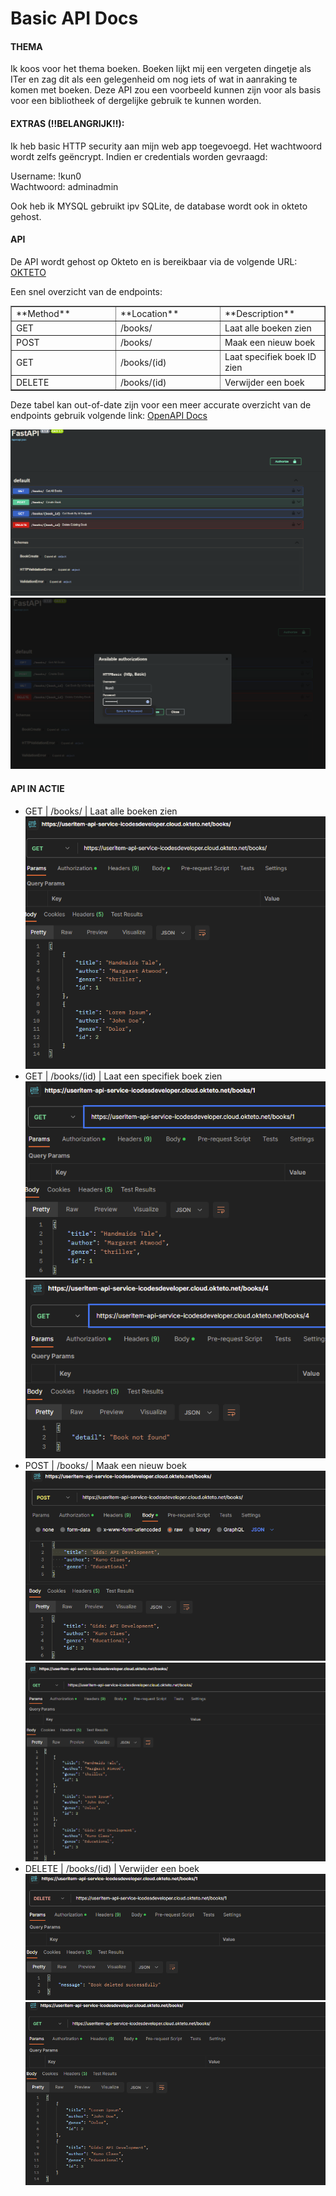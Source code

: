 # Basic API Docs

#### THEMA

Ik koos voor het thema boeken. Boeken lijkt mij een vergeten dingetje als ITer en zag dit als een gelegenheid om nog iets of wat in aanraking te komen met boeken. Deze API zou een voorbeeld kunnen zijn voor als basis voor een bibliotheek of dergelijke gebruik te kunnen worden.

#### EXTRAS (!!BELANGRIJK!!):

Ik heb basic HTTP security aan mijn web app toegevoegd. Het wachtwoord wordt zelfs geëncrypt. Indien er credentials worden gevraagd:

Username: !kun0  
Wachtwoord: adminadmin

Ook heb ik MYSQL gebruikt ipv SQLite, de database wordt ook in okteto gehost.

#### API

De API wordt gehost op Okteto en is bereikbaar via de volgende URL: [OKTETO](https://useritem-api-service-icodesdeveloper.cloud.okteto.net)

Een snel overzicht van de endpoints:

<table border="1" id="bkmrk-method-location-desc" style="border-collapse: collapse; width: 100%;"><colgroup><col style="width: 33.3333%;"></col><col style="width: 33.3333%;"></col><col style="width: 33.3333%;"></col></colgroup><tbody><tr><td>**Method**</td><td>**Location**</td><td>**Description**</td></tr><tr><td>GET</td><td>/books/</td><td>Laat alle boeken zien</td></tr><tr><td>POST</td><td>/books/</td><td>Maak een nieuw boek</td></tr><tr><td>GET</td><td>/books/(id)</td><td>Laat specifiek boek ID zien

</td></tr><tr><td>DELETE</td><td>/books/(id)</td><td>Verwijder een boek

</td></tr></tbody></table>

Deze tabel kan out-of-date zijn voor een meer accurate overzicht van de endpoints gebruik volgende link: [OpenAPI Docs](https://useritem-api-service-icodesdeveloper.cloud.okteto.net/docs#/)

[![image.png](https://raw.githubusercontent.com/icodesdeveloper/R0937868-2CCS02-APIDEV/main/.github/assets/68747470733a2f2f646f63732e636c6165732e6d652f75706c6f6164732f696d616765732f67616c6c6572792f323032332d31312f7363616c65642d313638302d2f5a4554696d6167652e706e67.png)](https://raw.githubusercontent.com/icodesdeveloper/R0937868-2CCS02-APIDEV/main/.github/assets/68747470733a2f2f646f63732e636c6165732e6d652f75706c6f6164732f696d616765732f67616c6c6572792f323032332d31312f7363616c65642d313638302d2f5a4554696d6167652e706e67.png)[![image.png](https://raw.githubusercontent.com/icodesdeveloper/R0937868-2CCS02-APIDEV/main/.github/assets/68747470733a2f2f646f63732e636c6165732e6d652f75706c6f6164732f696d616765732f67616c6c6572792f323032332d31312f7363616c65642d313638302d2f6d5345696d6167652e706e67.png)](https://raw.githubusercontent.com/icodesdeveloper/R0937868-2CCS02-APIDEV/main/.github/assets/68747470733a2f2f646f63732e636c6165732e6d652f75706c6f6164732f696d616765732f67616c6c6572792f323032332d31312f7363616c65642d313638302d2f6d5345696d6167652e706e67.png)

#### API IN ACTIE

- GET | /books/ | Laat alle boeken zien  
    [![image.png](https://raw.githubusercontent.com/icodesdeveloper/R0937868-2CCS02-APIDEV/main/.github/assets/68747470733a2f2f646f63732e636c6165732e6d652f75706c6f6164732f696d616765732f67616c6c6572792f323032332d31312f7363616c65642d313638302d2f696d6167652e706e67.png)](https://raw.githubusercontent.com/icodesdeveloper/R0937868-2CCS02-APIDEV/main/.github/assets/68747470733a2f2f646f63732e636c6165732e6d652f75706c6f6164732f696d616765732f67616c6c6572792f323032332d31312f7363616c65642d313638302d2f696d6167652e706e67.png)
- GET | /books/(id) | Laat een specifiek boek zien  
    [![image.png](https://raw.githubusercontent.com/icodesdeveloper/R0937868-2CCS02-APIDEV/main/.github/assets/68747470733a2f2f646f63732e636c6165732e6d652f75706c6f6164732f696d616765732f67616c6c6572792f323032332d31312f7363616c65642d313638302d2f765253696d6167652e706e67.png)](https://raw.githubusercontent.com/icodesdeveloper/R0937868-2CCS02-APIDEV/main/.github/assets/68747470733a2f2f646f63732e636c6165732e6d652f75706c6f6164732f696d616765732f67616c6c6572792f323032332d31312f7363616c65642d313638302d2f765253696d6167652e706e67.png)[![image.png](https://raw.githubusercontent.com/icodesdeveloper/R0937868-2CCS02-APIDEV/main/.github/assets/68747470733a2f2f646f63732e636c6165732e6d652f75706c6f6164732f696d616765732f67616c6c6572792f323032332d31312f7363616c65642d313638302d2f527354696d6167652e706e67.png)](https://raw.githubusercontent.com/icodesdeveloper/R0937868-2CCS02-APIDEV/main/.github/assets/68747470733a2f2f646f63732e636c6165732e6d652f75706c6f6164732f696d616765732f67616c6c6572792f323032332d31312f7363616c65642d313638302d2f527354696d6167652e706e67.png)
- POST | /books/ | Maak een nieuw boek  
    [![image.png](https://raw.githubusercontent.com/icodesdeveloper/R0937868-2CCS02-APIDEV/main/.github/assets/68747470733a2f2f646f63732e636c6165732e6d652f75706c6f6164732f696d616765732f67616c6c6572792f323032332d31312f7363616c65642d313638302d2f4a5236696d6167652e706e67.png)](https://raw.githubusercontent.com/icodesdeveloper/R0937868-2CCS02-APIDEV/main/.github/assets/68747470733a2f2f646f63732e636c6165732e6d652f75706c6f6164732f696d616765732f67616c6c6572792f323032332d31312f7363616c65642d313638302d2f4a5236696d6167652e706e67.png)[![image.png](https://raw.githubusercontent.com/icodesdeveloper/R0937868-2CCS02-APIDEV/main/.github/assets/68747470733a2f2f646f63732e636c6165732e6d652f75706c6f6164732f696d616765732f67616c6c6572792f323032332d31312f7363616c65642d313638302d2f796c37696d6167652e706e67.png)](https://raw.githubusercontent.com/icodesdeveloper/R0937868-2CCS02-APIDEV/main/.github/assets/68747470733a2f2f646f63732e636c6165732e6d652f75706c6f6164732f696d616765732f67616c6c6572792f323032332d31312f7363616c65642d313638302d2f796c37696d6167652e706e67.png)
- DELETE | /books/(id) | Verwijder een boek  
    [![image.png](https://raw.githubusercontent.com/icodesdeveloper/R0937868-2CCS02-APIDEV/main/.github/assets/68747470733a2f2f646f63732e636c6165732e6d652f75706c6f6164732f696d616765732f67616c6c6572792f323032332d31312f7363616c65642d313638302d2f726e30696d6167652e706e67.png)](https://raw.githubusercontent.com/icodesdeveloper/R0937868-2CCS02-APIDEV/main/.github/assets/68747470733a2f2f646f63732e636c6165732e6d652f75706c6f6164732f696d616765732f67616c6c6572792f323032332d31312f7363616c65642d313638302d2f726e30696d6167652e706e67.png)[![image.png](https://raw.githubusercontent.com/icodesdeveloper/R0937868-2CCS02-APIDEV/main/.github/assets/68747470733a2f2f646f63732e636c6165732e6d652f75706c6f6164732f696d616765732f67616c6c6572792f323032332d31312f7363616c65642d313638302d2f537941696d6167652e706e67.png)](https://raw.githubusercontent.com/icodesdeveloper/R0937868-2CCS02-APIDEV/main/.github/assets/68747470733a2f2f646f63732e636c6165732e6d652f75706c6f6164732f696d616765732f67616c6c6572792f323032332d31312f7363616c65642d313638302d2f537941696d6167652e706e67.png)